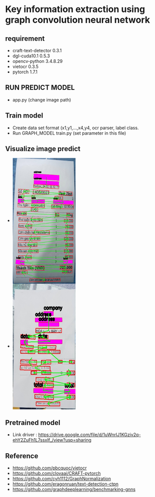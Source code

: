 # Key information extraction using graph convolution neural network
## requirement
* craft-text-detector  0.3.1 
* dgl-cuda10.1         0.5.3
* opencv-python        3.4.8.29 
* vietocr              0.3.5
* pytorch              1.7.1
## RUN PREDICT MODEL
* app.py (change image path)
## Train model
* Create data set format (x1,y1,...,x4,y4, ocr parser, label class.
* Run GRAPH_MODEL train.py (set parameter in this file)
## Visualize image predict
* <img align="center" width="200" height="400" src="./images/2.jpg">
* <img align="center" width="200" height="400" src="./images/1.jpg">
## Pretrained model
* Link driver : https://drive.google.com/file/d/1uWnrlJ1KGziv2q-ehY2ZuFh1L7ssxIf_/view?usp=sharing
## Reference
* https://github.com/pbcquoc/vietocr
* https://github.com/clovaai/CRAFT-pytorch
* https://github.com/cyh1112/GraphNormalization
* https://github.com/eragonruan/text-detection-ctpn
* https://github.com/graphdeeplearning/benchmarking-gnns
